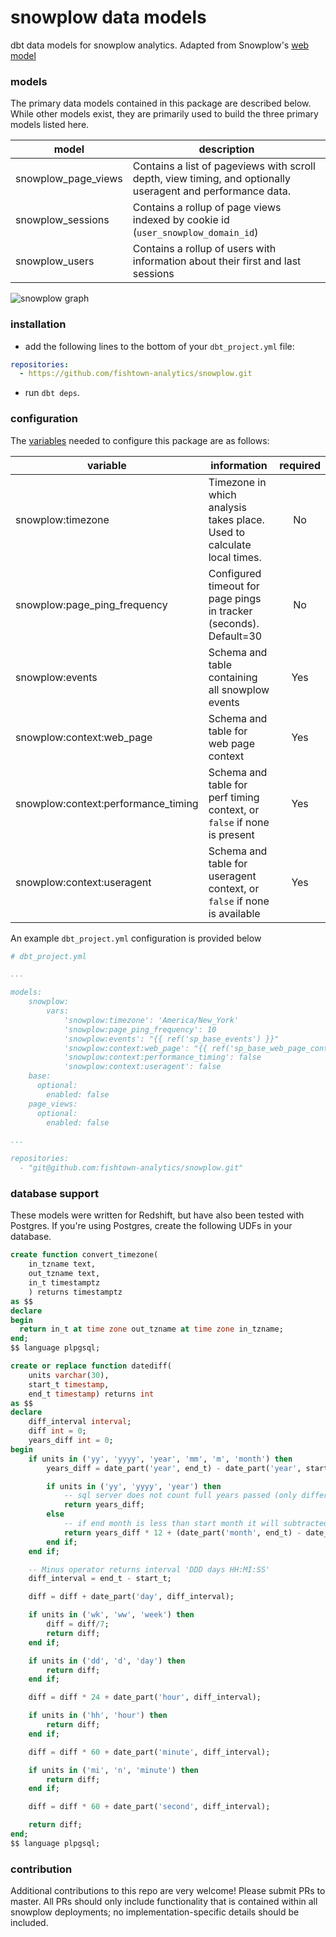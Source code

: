# snowplow data models

dbt data models for snowplow analytics. Adapted from Snowplow's [web model](https://github.com/snowplow/snowplow/tree/master/5-data-modeling/web-model/redshift)

### models ###

The primary data models contained in this package are described below. While other models exist,
they are primarily used to build the three primary models listed here.

| model | description |
|-------|-------------|
| snowplow_page_views | Contains a list of pageviews with scroll depth, view timing, and optionally useragent and performance data. |
| snowplow_sessions | Contains a rollup of page views indexed by cookie id (`user_snowplow_domain_id`) |
| snowplow_users | Contains a rollup of users with information about their first and last sessions |

![snowplow graph](https://github.com/fishtown-analytics/snowplow/raw/master/etc/snowplow_graph.png)

### installation ###

- add the following lines to the bottom of your `dbt_project.yml` file:
```YAML
repositories:
  - https://github.com/fishtown-analytics/snowplow.git
```

- run `dbt deps`.

### configuration ###

The [variables](http://dbt.readthedocs.io/en/master/guide/context-variables/#arbitrary-configuration-variables) needed to configure this package are as follows:

| variable | information | required |
|----------|-------------|:--------:|
|snowplow:timezone|Timezone in which analysis takes place. Used to calculate local times.|No|
|snowplow:page_ping_frequency|Configured timeout for page pings in tracker (seconds). Default=30|No|
|snowplow:events|Schema and table containing all snowplow events|Yes|
|snowplow:context:web_page|Schema and table for web page context|Yes|
|snowplow:context:performance_timing|Schema and table for perf timing context, or `false` if none is present|Yes|
|snowplow:context:useragent|Schema and table for useragent context, or `false` if none is available|Yes|

An example `dbt_project.yml` configuration is provided below
```yml
# dbt_project.yml

...

models:
    snowplow:
        vars:
            'snowplow:timezone': 'America/New_York'
            'snowplow:page_ping_frequency': 10
            'snowplow:events': "{{ ref('sp_base_events') }}"
            'snowplow:context:web_page': "{{ ref('sp_base_web_page_context') }}"
            'snowplow:context:performance_timing': false
            'snowplow:context:useragent': false
    base:
      optional:
        enabled: false
    page_views:
      optional:
        enabled: false

...

repositories:
  - "git@github.com:fishtown-analytics/snowplow.git"
```

### database support

These models were written for Redshift, but have also been tested with Postgres. If you're using Postgres, create the following UDFs in your database.

```sql
create function convert_timezone(
    in_tzname text,
    out_tzname text,
    in_t timestamptz
    ) returns timestamptz
as $$
declare
begin
  return in_t at time zone out_tzname at time zone in_tzname;
end;
$$ language plpgsql;
```

```sql
create or replace function datediff(
    units varchar(30),
    start_t timestamp,
    end_t timestamp) returns int
as $$
declare
    diff_interval interval; 
    diff int = 0;
    years_diff int = 0;
begin
    if units in ('yy', 'yyyy', 'year', 'mm', 'm', 'month') then
        years_diff = date_part('year', end_t) - date_part('year', start_t);

        if units in ('yy', 'yyyy', 'year') then
            -- sql server does not count full years passed (only difference between year parts)
            return years_diff;
        else
            -- if end month is less than start month it will subtracted
            return years_diff * 12 + (date_part('month', end_t) - date_part('month', start_t)); 
        end if;
    end if;

    -- Minus operator returns interval 'DDD days HH:MI:SS'  
    diff_interval = end_t - start_t;

    diff = diff + date_part('day', diff_interval);

    if units in ('wk', 'ww', 'week') then
        diff = diff/7;
        return diff;
    end if;

    if units in ('dd', 'd', 'day') then
        return diff;
    end if;

    diff = diff * 24 + date_part('hour', diff_interval); 

    if units in ('hh', 'hour') then
        return diff;
    end if;

    diff = diff * 60 + date_part('minute', diff_interval);

    if units in ('mi', 'n', 'minute') then
        return diff;
    end if;

    diff = diff * 60 + date_part('second', diff_interval);

    return diff;
end;
$$ language plpgsql;
```


### contribution ###

Additional contributions to this repo are very welcome! Please submit PRs to master. All PRs should only include functionality that is contained within all snowplow deployments; no implementation-specific details should be included.

